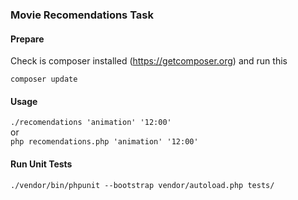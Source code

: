 ### Movie Recomendations Task

#### Prepare

Check is composer installed (https://getcomposer.org) and run this

``composer update``     

#### Usage

``./recomendations 'animation' '12:00'``  
or        
``php recomendations.php 'animation' '12:00'``

#### Run Unit Tests
 
``./vendor/bin/phpunit --bootstrap vendor/autoload.php tests/``  

